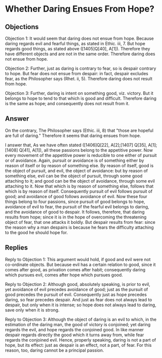 # Whether Daring Ensues From Hope?

## Objections

Objection 1: It would seem that daring does not ensue from hope. Because daring regards evil and fearful things, as stated in Ethic. iii, 7. But hope regards good things, as stated above ([1405]Q[40], A[1]). Therefore they have different objects and are not in the same order. Therefore daring does not ensue from hope.

Objection 2: Further, just as daring is contrary to fear, so is despair contrary to hope. But fear does not ensue from despair: in fact, despair excludes fear, as the Philosopher says (Rhet. ii, 5). Therefore daring does not result from hope.

Objection 3: Further, daring is intent on something good, viz. victory. But it belongs to hope to tend to that which is good and difficult. Therefore daring is the same as hope; and consequently does not result from it.

## Answer

On the contrary, The Philosopher says (Ethic. iii, 8) that "those are hopeful are full of daring." Therefore it seems that daring ensues from hope.

I answer that, As we have often stated ([1406]Q[22], A[2];[1407] Q[35], A[1];[1408] Q[41], A[1]), all these passions belong to the appetitive power. Now every movement of the appetitive power is reducible to one either of pursuit or of avoidance. Again, pursuit or avoidance is of something either by reason of itself or by reason of something else. By reason of itself, good is the object of pursuit, and evil, the object of avoidance: but by reason of something else, evil can be the object of pursuit, through some good attaching to it; and good can be the object of avoidance, through some evil attaching to it. Now that which is by reason of something else, follows that which is by reason of itself. Consequently pursuit of evil follows pursuit of good; and avoidance of good follows avoidance of evil. Now these four things belong to four passions, since pursuit of good belongs to hope, avoidance of evil to fear, the pursuit of the fearful evil belongs to daring, and the avoidance of good to despair. It follows, therefore, that daring results from hope; since it is in the hope of overcoming the threatening object of fear, that one attacks it boldly. But despair results from fear: since the reason why a man despairs is because he fears the difficulty attaching to the good he should hope for.

## Replies

Reply to Objection 1: This argument would hold, if good and evil were not co-ordinate objects. But because evil has a certain relation to good, since it comes after good, as privation comes after habit; consequently daring which pursues evil, comes after hope which pursues good.

Reply to Objection 2: Although good, absolutely speaking, is prior to evil, yet avoidance of evil precedes avoidance of good; just as the pursuit of good precedes the pursuit of evil. Consequently just as hope precedes daring, so fear precedes despair. And just as fear does not always lead to despair, but only when it is intense; so hope does not always lead to daring, save only when it is strong.

Reply to Objection 3: Although the object of daring is an evil to which, in the estimation of the daring man, the good of victory is conjoined; yet daring regards the evil, and hope regards the conjoined good. In like manner despair regards directly the good which it turns away from, while fear regards the conjoined evil. Hence, properly speaking, daring is not a part of hope, but its effect: just as despair is an effect, not a part, of fear. For this reason, too, daring cannot be a principal passion.